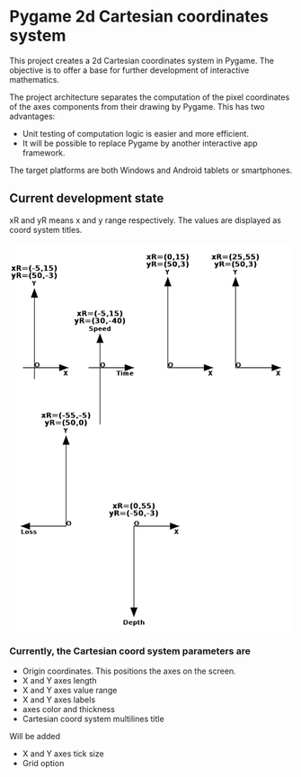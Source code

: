 # Pygame 2d Cartesian coordinates system
This project creates a 2d Cartesian coordinates system in Pygame. The objective is to offer a base for further development of interactive mathematics.

The project architecture separates the computation of the pixel coordinates of the axes components from their drawing by Pygame. This has two advantages:

- Unit testing of computation logic is easier and more efficient.  
- It will be possible to replace Pygame by another interactive app framework.

The target platforms are both Windows and Android tablets or smartphones.

## Current development state
xR and yR means x and y range respectively. The values are displayed as coord system titles.

<p align="center">
  <img src="images/09062020.jpg" width="650" title="Current development state">
</p>

### Currently, the Cartesian coord system parameters are

- Origin coordinates. This positions the axes on the screen.
- X and Y axes length
- X and Y axes value range
- X and Y axes labels
- axes color and thickness
- Cartesian coord system multilines title

Will be added

- X and Y axes tick size
- Grid option
